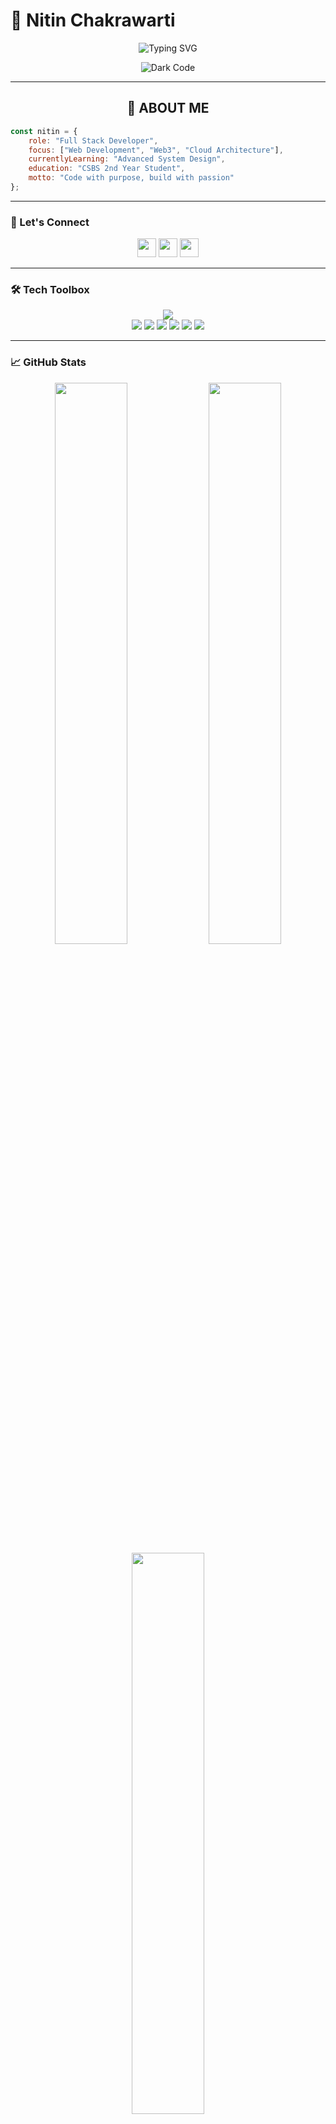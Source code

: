 # 💫 Nitin Chakrawarti

<div align="center">

![Typing SVG](https://readme-typing-svg.herokuapp.com?font=JetBrains+Mono&weight=600&size=24&duration=3000&pause=1000&color=00D9FF&center=true&vCenter=true&width=600&lines=Full+Stack+Developer+%7C+Web3+Builder;MERN+%7C+Next.js+%7C+Cloud+Architect;Turning+Ideas+into+Digital+Reality)


![Dark Code](https://media.giphy.com/media/QTfX9Ejfra3ZmNxh6B/giphy.gif)

</div>

<hr>

## <div align="center">🎯 **ABOUT ME**</div>

```javascript
const nitin = {
    role: "Full Stack Developer",
    focus: ["Web Development", "Web3", "Cloud Architecture"],
    currentlyLearning: "Advanced System Design",
    education: "CSBS 2nd Year Student",
    motto: "Code with purpose, build with passion"
};
```

<hr>

### 🔗 Let's Connect

<p align="center">
  <a href="https://linkedin.com/in/nitinchakrawarti"><img src="https://skillicons.dev/icons?i=linkedin" height="30" /></a>
  <a href="https://discord.gg/cubrish_"><img src="https://skillicons.dev/icons?i=discord" height="30" /></a>
  <a href="mailto:NitinChakrawarti04@gmail.com"><img src="https://skillicons.dev/icons?i=gmail" height="30" /></a>
</p>

---

### 🛠️ Tech Toolbox

<div align="center">
  <img src="https://skillicons.dev/icons?i=js,kotlin,react,nextjs,tailwind,html,css,nodejs,express,git,github,figma,aws,vite,graphql,docker,kubernetes,cpp,c,mysql" />
</div>

<div align="center">
  <img src="https://img.shields.io/badge/Framer_Motion-0055FF?style=for-the-badge&logo=framer&logoColor=white" />
  <img src="https://img.shields.io/badge/Render-46E3B7?style=for-the-badge&logo=render&logoColor=white" />
  <img src="https://img.shields.io/badge/Vercel-000000?style=for-the-badge&logo=vercel&logoColor=white" />
  <img src="https://img.shields.io/badge/MongoDB_Atlas-47A248?style=for-the-badge&logo=mongodb&logoColor=white" />
  <img src="https://img.shields.io/badge/Windows-0078D6?style=for-the-badge&logo=windows&logoColor=white" />
  <img src="https://img.shields.io/badge/Microsoft_PowerPoint-B7472A?style=for-the-badge&logo=microsoft-powerpoint&logoColor=white" />
</div>

---

### 📈 GitHub Stats

<p align="center">
  <img src="https://github-readme-stats.vercel.app/api?username=nitinchakrawarti&show_icons=true&theme=radical&hide_border=true" width="48%" />
  <img src="https://streak-stats.demolab.com?user=nitinchakrawarti&theme=radical&hide_border=true" width="48%" />
  <img src="https://github-readme-stats.vercel.app/api/top-langs/?username=nitinchakrawarti&layout=compact&theme=radical&hide_border=true" width="48%" />
</p>

---

### 🔥 Contributions Highlight

<p align="center">
  <img src="https://github-contributor-stats.vercel.app/api?username=nitinchakrawarti&limit=5&theme=tokyonight&combine_all_yearly_contributions=true" />
</p>

---

### 💡 Quote of the Day
<p align="center">
  <img src="https://quotes-github-readme.vercel.app/api?type=horizontal&theme=tokyonight" />
</p>

---

<p align="center">
  <img src="https://visitcount.itsvg.in/api?id=nitinchakrawarti&icon=5&color=6" />
</p>
